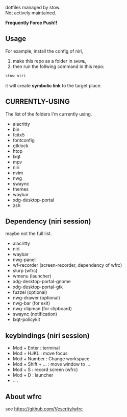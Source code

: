 dotfiles managed by stow.  
Not actively maintained.

**Frequently Force Push!!**

## Usage

For example, install the config of niri,
1. make this repo as a folder in `$HOME`,
2. then run the follwing command in this repo:

```bash
stow niri
```

it will create **symbolic link** to the target place.

## CURRENTLY-USING

The list of the folders I'm currently using.

- alacritty
- bin
- fcitx5
- fontconfig
- gtklock
- htop
- lxqt
- mpv
- niri
- nvim
- nwg
- swaync
- themes
- waybar
- xdg-desktop-portal
- zsh


## Dependency (niri session)

maybe not the full list.
- alacritty
- niri
- waybar
- nwg-panel
- wf-recorder (screen-recorder, dependency of wfrc)
- slurp (wfrc)
- wmenu (launcher)
- xdg-desktop-portal-gnome
- xdg-desktop-portal-gtk
- fuzzel (optional)
- nwg-drawer (optional)
- nwg-bar (for exit)
- nwg-clipman (for clipboard)
- swaync (notification)
- lxqt-policykit

## keybindings (niri session)

- Mod + Enter : terminal
- Mod + HJKL : move focus
- Mod + Number : Change workspace
- Mod + Shift + ... : move window to ...
- Mod + S : record screen (wfrc)
- Mod + D : launcher
- ....

## About wfrc

see https://github.com/Vescrity/wfrc

